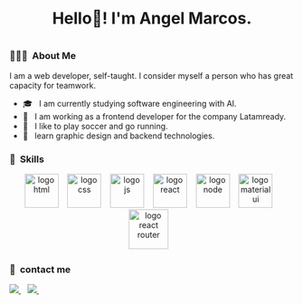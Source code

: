 
<h1 align="center">Hello👋! I'm Angel Marcos.<h1/>


<h3> 👨🏻‍💻 &nbsp;About Me </h3>
<p>I am a web developer, self-taught. I consider myself a person who has great capacity for teamwork.</p>

- 🎓 &nbsp; I am currently studying software engineering with AI.
- 💼 &nbsp; I am working as a frontend developer for the company Latamready.
- 🏃 &nbsp; I like to play soccer and go running.
- 🎯 &nbsp; learn graphic design and backend technologies.
<h3> 🏅 &nbsp;Skills</h3>
<p align="center">
  <img src="https://res.cloudinary.com/dggsqddcf/image/upload/v1669404629/html5_hbxhqt.svg" alt="logo html" width="60">&nbsp; &nbsp;
  <img src="https://res.cloudinary.com/dggsqddcf/image/upload/v1669404629/css_fn5m4n.svg" alt="logo css" width="60">&nbsp; &nbsp;
  <img src="https://res.cloudinary.com/dggsqddcf/image/upload/v1669404629/javascript_wxnved.svg" alt="logo js" width="60">&nbsp; &nbsp;
   <img src="https://res.cloudinary.com/dggsqddcf/image/upload/v1669404629/react_yvfbxd.svg" alt="logo react" width="60">&nbsp; &nbsp;
  <img src="https://res.cloudinary.com/dggsqddcf/image/upload/v1669404629/nodejs_h1jodr.svg" alt="logo node" width="60">&nbsp; &nbsp;
   <img src="https://res.cloudinary.com/dggsqddcf/image/upload/v1669404629/materialui_erwock.svg" alt="logo material ui" width="60">&nbsp; &nbsp;
   <img src="https://res.cloudinary.com/dggsqddcf/image/upload/v1669404629/reactrouter_svcxne.svg" alt="logo react router" width="70">&nbsp; &nbsp;
 </p>

<h3>🤝 &nbsp;contact me </h3>

<p >
  <a href="https://angel-marcos-portafolio.vercel.app">
  <img src="https://img.shields.io/badge/Personal%20Website-gray.svg?colorA=655BE1&colorB=E34F26&style=for-the-badge"/>
  </a>&nbsp;&nbsp;
   <a href="https://www.linkedin.com/in/angel-joel-marcos-castilla-120982215">
    <img src="https://img.shields.io/badge/Linkedin-gray.svg?colorA=655BE1&colorB=0A66C2&style=for-the-badge"/>
  </a>&nbsp;&nbsp;
</p>

